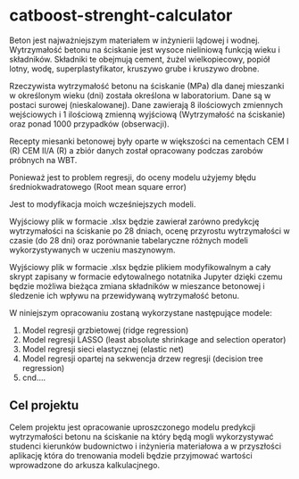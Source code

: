 # catboost-strenght-calculator

Beton jest najważniejszym materiałem w inżynierii lądowej i wodnej. Wytrzymałość betonu na ściskanie jest wysoce nieliniową funkcją wieku i składników. Składniki te obejmują cement, żużel wielkopiecowy, popiół lotny, wodę, superplastyfikator, kruszywo grube i kruszywo drobne.

Rzeczywista wytrzymałość betonu na ściskanie (MPa) dla danej mieszanki w określonym wieku (dni) została określona w laboratorium. Dane są w postaci surowej (nieskalowanej). Dane zawierają 8 ilościowych zmiennych wejściowych i 1 ilościową zmienną wyjściową (Wytrzymałość na ściskanie) oraz ponad 1000 przypadków (obserwacji).

Recepty miesanki betonowej były oparte w większości na cementach CEM I (R) CEM II/A (R) a zbiór danych został opracowany podczas zarobów próbnych na WBT.

Ponieważ jest to problem regresji, do oceny modelu użyjemy błędu średniokwadratowego (Root mean square error)

Jest to modyfikacja moich wcześniejszych modeli. 

Wyjściowy plik w formacie .xlsx będzie zawierał zarówno predykcję wytrzymałości na ściskanie po 28 dniach, ocenę przyrostu wytrzymałości w czasie (do 28 dni) oraz porównanie tabelaryczne różnych modeli wykorzystywanych w uczeniu maszynowym. 

Wyjściowy plik w formacie .xlsx będzie plikiem modyfikowalnym a cały skrypt zapisany w formacie edytowalnego notatnika Jupyter dzięki czemu będzie możliwa bieżąca zmiana składników w mieszance betonowej i śledzenie ich wpływu na przewidywaną wytrzymałość betonu.

W niniejszym opracowaniu zostaną wykorzystane następujące modele:
1. Model regresji grzbietowej (ridge regression)
2. Model regresji LASSO (least absolute shrinkage and selection operator)
3. Model regresji sieci elastycznej (elastic net)
4. Model regresji opartej na sekwencja drzew regresji (decision tree regression)
5. cnd....




## Cel projektu

Celem projektu jest opracowanie uproszczonego modelu predykcji wytrzymałości betonu na ściskanie na który będą mogli wykorzystywać studenci kierunków budownictwo i inżynieria materiałowa a w przyszłości aplikację która do trenowania modeli będzie przyjmować wartości wprowadzone do arkusza kalkulacjnego.
